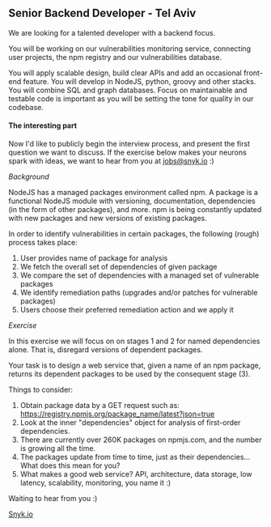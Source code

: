 ## Senior Backend Developer - Tel Aviv

We are looking for a talented developer with a backend focus.

You will be working on our vulnerabilities monitoring service, connecting user projects, the npm registry and our vulnerabilities database.

You will apply scalable design, build clear APIs and add an occasional front-end feature. You will develop in NodeJS, python, groovy and other stacks. You will combine SQL and graph databases. Focus on maintainable and testable code is important as you will be setting the tone for quality in our codebase.

#### The interesting part

Now I'd like to publicly begin the interview process, and present the first question we want to discuss.
If the exercise below makes your neurons spark with ideas, we want to hear from you at jobs@snyk.io :)

*Background*

NodeJS has a managed packages environment called npm. A package is a functional NodeJS module with versioning, documentation, dependencies (in the form of other packages), and more. npm is being constantly updated with new packages and new versions of existing packages.

In order to identify vulnerabilities in certain packages, the following (rough) process takes place:

  1. User provides name of package for analysis
  2. We fetch the overall set of dependencies of given package
  3. We compare the set of dependencies with a managed set of vulnerable packages
  4. We identify remediation paths (upgrades and/or patches for vulnerable packages)
  5. Users choose their preferred remediation action and we apply it

*Exercise*

In this exercise we will focus on on stages 1 and 2 for named dependencies alone. That is, disregard versions of dependent packages.

Your task is to design a web service that, given a name of an npm package, returns its dependent packages to be used by the consequent stage (3).

Things to consider:

  1. Obtain package data by a GET request such as: https://registry.npmjs.org/package_name/latest?json=true
  2. Look at the inner "dependencies" object for analysis of first-order dependencies.
  3. There are currently over 260K packages on npmjs.com, and the number is growing all the time.
  4. The packages update from time to time, just as their dependencies... What does this mean for you?
  5. What makes a good web service? API, architecture, data storage, low latency, scalability, monitoring, you name it :)
  
Waiting to hear from you :)

[Snyk.io](https://snyk.io)
